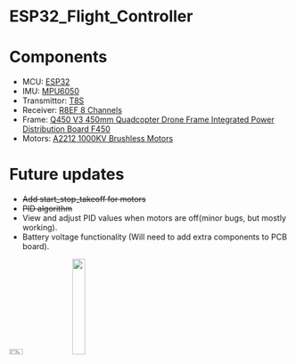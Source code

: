 # ESP32_Flight_Controller
# Components 
- MCU: [ESP32](https://www.amazon.com/HiLetgo-ESP-WROOM-32-Development-Microcontroller-Integrated/dp/B0718T232Z/ref=sr_1_5?crid=353SXT4O0ON6V&keywords=ESP32&qid=1702600524&sprefix=esp32%2Caps%2C169&sr=8-5)
- IMU: [MPU6050](https://www.amazon.com/Pre-Soldered-Accelerometer-Raspberry-Compatible-Arduino/dp/B0BMY15TC4/ref=sr_1_4?crid=T2RC0EKUCS81&keywords=MPU6050&qid=1702600571&sprefix=mpu6050%2Caps%2C238&sr=8-4)
- Transmittor: [T8S](https://www.amazon.com/Radiolink-Channels-Transmitter-Controller-Rechargeable/dp/B07WR9Y1HG/ref=sr_1_3?crid=3F0DSH6NI9FIY&keywords=T8S&qid=1702600664&sprefix=t8s%2Caps%2C99&sr=8-3&th=1)  
- Receiver: [R8EF 8 Channels](https://www.amazon.com/Radiolink-Channels-Transmitter-Controller-Rechargeable/dp/B07WR9Y1HG/ref=sr_1_3?crid=3F0DSH6NI9FIY&keywords=T8S&qid=1702600664&sprefix=t8s%2Caps%2C99&sr=8-3&th=1)
- Frame: [Q450 V3 450mm Quadcopter Drone Frame Integrated Power Distribution Board F450](https://www.amazon.com/usmile-Quadcopter-Frame-Integrated-Wiring/dp/B016OBSW08)
- Motors: [A2212 1000KV Brushless Motors](https://www.amazon.com/QWinOut-Brushless-Outrunner-Multi-Copter-Quadcopter/dp/B07CV8WH2F/ref=sr_1_9?crid=LPT1HCUYQ4YW&keywords=a2212+1000kv+brushless+motor&qid=1707280176&sprefix=A2212%2Caps%2C155&sr=8-9)
# Future updates
- <del> Add start_stop_takeoff for motors </del>
- <del> PID algorithm </dev>
- View and adjust PID values when motors are off(minor bugs, but mostly working).
- Battery voltage functionality (Will need to add extra components to PCB board). 
<img src=  "https://github.com/Laetelus/ESP32_Flight_Controller/assets/72906227/80ea4064-7f5c-426a-9e82-e1a9760ad846"  width=21.6% height=5%>
<img src= "https://github.com/Laetelus/ESP32_Flight_Controller/assets/72906227/0b84ead8-596e-40bb-bb9c-a57a8f15d6fc" width=21.6% height=21%>




